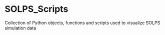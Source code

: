# SOLPS_Scripts
Collection of Python objects, functions and scripts used to visualize SOLPS simulation data
